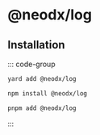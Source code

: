# @neodx/log

## Installation

::: code-group

```bash [Yarn]
yard add @neodx/log
```

```bash [NPM]
npm install @neodx/log
```

```bash [PNPM]
pnpm add @neodx/log
```

:::
